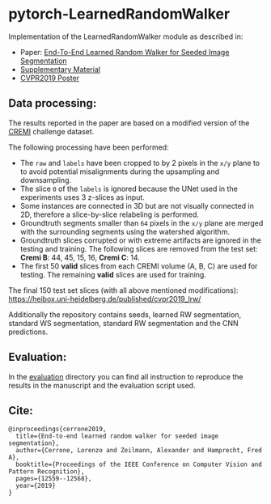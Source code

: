 # pytorch-LearnedRandomWalker
Implementation of the LearnedRandomWalker module as described in:
* Paper: [End-To-End Learned Random Walker for Seeded Image Segmentation](https://openaccess.thecvf.com/content_CVPR_2019/papers/Cerrone_End-To-End_Learned_Random_Walker_for_Seeded_Image_Segmentation_CVPR_2019_paper.pdf)  
* [Supplementary Material](https://openaccess.thecvf.com/content_CVPR_2019/supplemental/Cerrone_End-To-End_Learned_Random_CVPR_2019_supplemental.pdf)  
* [CVPR2019 Poster](./data/cvpr19_LRW_poster.pdf)

## Data processing:
The results reported in the paper are based on a modified version of the [CREMI](https://cremi.org/) challenge dataset.

The following processing have been performed:
* The `raw` and `labels` have been cropped to by 2 pixels in the `x/y` plane to to avoid potential
misalignments during the upsampling and downsampling.  
* The slice `0` of the `labels` is ignored because the UNet used in the experiments uses 3 z-slices as input. 
* Some instances are connected in 3D but are not visually connected in 2D, therefore a slice-by-slice relabeling is 
performed.
* Groundtruth segments smaller than `64` pixels in the `x/y` plane are merged with the surrounding segments using the 
watershed algorithm. 
* Groundtruth slices corrupted or with extreme artifacts are ignored in the testing and training. 
The following slices are removed from the test set: **Cremi B**: 44, 45, 15, 16, **Cremi C**: 14.
* The first 50 **valid** slices from each CREMI volume (A, B, C) are used for testing. The remaining **valid** slices 
are used for training.

The final 150 test set slices (with all above mentioned modifications):
https://heibox.uni-heidelberg.de/published/cvpr2019_lrw/

Additionally the repository contains seeds, learned RW segmentation, standard WS segmentation, standard RW segmentation
and the CNN predictions. 

## Evaluation:
In the [evaluation](./evaluation) directory you can find all instruction to reproduce the results in the manuscript
and the evaluation script used. 


## Cite:
```
@inproceedings{cerrone2019,
  title={End-to-end learned random walker for seeded image segmentation},
  author={Cerrone, Lorenzo and Zeilmann, Alexander and Hamprecht, Fred A},
  booktitle={Proceedings of the IEEE Conference on Computer Vision and Pattern Recognition},
  pages={12559--12568},
  year={2019}
}
```

